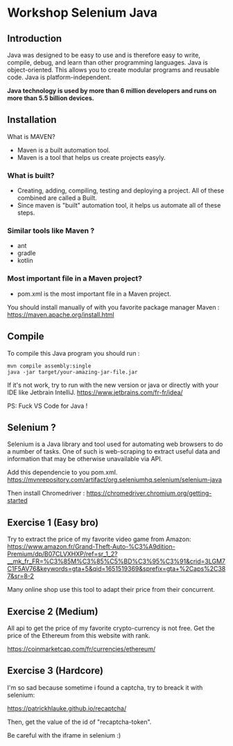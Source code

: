 # Workshop Selenium Java

## Introduction

Java was designed to be easy to use and is therefore easy to write, compile, debug, and learn than other programming languages. Java is object-oriented. This allows you to create modular programs and reusable code. Java is platform-independent.

**Java technology is used by more than 6 million developers and runs on more than 5.5 billion devices.**

## Installation

What is MAVEN?
- Maven is a built automation tool.
- Maven is a tool that helps us create projects easyly.
### What is built?
- Creating, adding, compiling, testing and deploying a project.
All of these combined are called a Built.
- Since maven is "built" automation tool, it helps us automate
all of these steps.
### Similar tools like Maven ?
- ant
- gradle
- kotlin
### Most important file in a Maven project?
- pom.xml is the most important file in a Maven project.

You should install manually of with you favorite package manager Maven :
https://maven.apache.org/install.html

## Compile

To compile this Java program you should run :

```
mvn compile assembly:single
java -jar target/your-amazing-jar-file.jar
```

If it's not work, try to run with the new version or java or directly with your IDE like Jetbrain IntelliJ.
https://www.jetbrains.com/fr-fr/idea/

PS: Fuck VS Code for Java !

## Selenium ?

Selenium is a Java library and tool used for automating web browsers to do a number of tasks. One of such is web-scraping to extract useful data and information that may be otherwise unavailable via API.

Add this dependencie to you pom.xml.
https://mvnrepository.com/artifact/org.seleniumhq.selenium/selenium-java

Then install Chromedriver : https://chromedriver.chromium.org/getting-started

## Exercise 1 (Easy bro)

Try to extract the price of my favorite video game from Amazon:
https://www.amazon.fr/Grand-Theft-Auto-%C3%A9dition-Premium/dp/B07CLVXHXP/ref=sr_1_2?__mk_fr_FR=%C3%85M%C3%85%C5%BD%C3%95%C3%91&crid=3LGM7C1F5AV76&keywords=gta+5&qid=1651519369&sprefix=gta+%2Caps%2C387&sr=8-2

Many online shop use this tool to adapt their price from their concurrent.

## Exercise 2 (Medium)

All api to get the price of my favorite crypto-currency is not free.
Get the price of the Ethereum from this website with rank.

https://coinmarketcap.com/fr/currencies/ethereum/

## Exercise 3 (Hardcore)

I'm so sad because sometime i found a captcha, try to breack it with selenium:

https://patrickhlauke.github.io/recaptcha/

Then, get the value of the id of "recaptcha-token".

Be careful with the iframe in selenium :)
